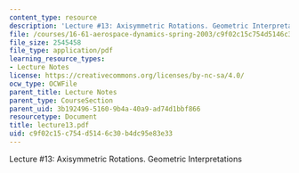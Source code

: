 ```yaml
---
content_type: resource
description: 'Lecture #13: Axisymmetric Rotations. Geometric Interpretations'
file: /courses/16-61-aerospace-dynamics-spring-2003/c9f02c15c754d5146c30b4dc95e83e33_lecture13.pdf
file_size: 2545458
file_type: application/pdf
learning_resource_types:
- Lecture Notes
license: https://creativecommons.org/licenses/by-nc-sa/4.0/
ocw_type: OCWFile
parent_title: Lecture Notes
parent_type: CourseSection
parent_uid: 3b192496-5160-9b4a-40a9-ad74d1bbf866
resourcetype: Document
title: lecture13.pdf
uid: c9f02c15-c754-d514-6c30-b4dc95e83e33
---
```

Lecture #13: Axisymmetric Rotations. Geometric Interpretations